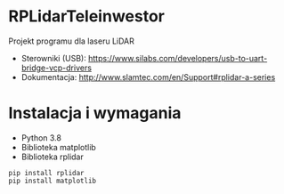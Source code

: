# RPLidarTeleinwestor
Projekt programu dla laseru LiDAR

- Sterowniki (USB): https://www.silabs.com/developers/usb-to-uart-bridge-vcp-drivers
- Dokumentacja: http://www.slamtec.com/en/Support#rplidar-a-series

# Instalacja i wymagania
- Python 3.8
- Biblioteka matplotlib
- Biblioteka rplidar

```batch
pip install rplidar
pip install matplotlib
```
